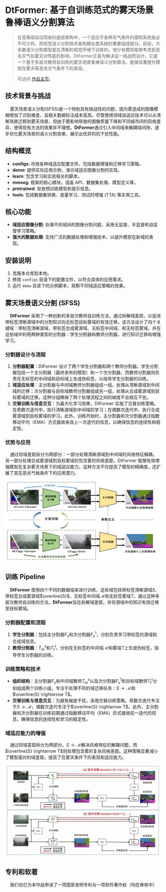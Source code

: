 # DtFormer: 基于自训练范式的雾天场景鲁棒语义分割算法

> 在高等级自动驾驶的底层架构中，一个适应于各种天气条件的感知系统是必不可少的，而视觉语义分割技术是构建此类系统的重要组成部分。目前，大多数语义分割模型是在清晰的视觉环境下训练的，很少有模型能够考虑到恶劣天气如雾天对性能的影响。DtFormer正是为解决这一挑战而设计，它是一个基于多层次教师自训练的雾天场景鲁棒语义分割算法，能够显著提升模型在雾天等恶劣天气条件下的表现。

> 可访问 [作品主页](https://mumuyeye.github.io/DtFormer/README.html)。

## 技术背景与挑战

&nbsp;&nbsp;&nbsp;&nbsp;雾天场景语义分割(SFSS)是一个特别具有挑战性的问题，因为雾造成的图像模糊增加了识别难度，且相关数据标注成本高昂。尽管使用领域自适应技术可以从清晰场景迁移到雾天场景，但由于雾影响导致的图像质量下降和不同城市间的风格差异，使得现有方法的效果并不理想。**DtFormer**通过引入中间域来解耦域间隙，逐步优化雾天场景的语义分割效果，展示出优异的抗干扰性能。

## 结构概览

- **configs**: 存放各种域适应配置文件，包括数据增强和迁移学习策略。
- **demo**: 提供实际应用示例，演示域适应图像分割的实现。
- **learn**: 包含学习和实验相关的脚本。
- **mmseg**: 框架的核心模块，涵盖 API、数据集处理、模型定义等。
- **pretrained**: 存放预训练模型和提示信息。
- **tools**: 包括数据集转换、度量学习、测试时增强 (TTA) 等实用工具。

## 核心功能

- **域适应图像分割**: 处理不同域间的图像分割问题，采用无监督、半监督和自监督学习策略。
- **强大的数据处理**: 支持广泛的数据处理和增强技术，以提升模型在新域的表现。

## 安装说明

1. 克隆本仓库到本地。
2. 修改 `configs` 目录下的配置文件，以符合具体的应用需求。
3. 运行 `demo` 目录下的示例脚本，观察不同域适应策略的效果。

## 雾天场景语义分割 (SFSS)

&nbsp;&nbsp;&nbsp;&nbsp;**DtFormer** 采用了一种创新的多层次教师自训练方法，通过拆解域差距，以促进带标签清晰源域中的分割知识向无标签目标雾域的有效迁移。该方法设计了四个关键域：带标签清晰源域、带标签合成雾源域、无标签中间域、和无标签雾域，并在这些域中利用两种类型的分割器：学生分割器和教师分割器，进行知识迁移和增强学习。

### 分割器设计与流程

1. **分割器配置**：DtFormer 设计了两个学生分割器和两个教师分割器。学生分割器包括一个主分割器（最终发布的模型）和一个次分割器，而教师分割器则负责在无标签的中间域和目标域上生成伪标签，以指导学生分割器的训练。
2. **域适应处理**：主分割器与中间域教师分割器组成一组，处理从清晰源域到中间域的迁移；次分割器与目标域教师分割器组成另一组，处理从合成雾源域到目标雾域的迁移。这种分组确保了两个处理流程之间的梯度不会相互干扰。
3. **交替训练与信息交互**：为最大化学习效果，DtFormer 实施了交替训练策略。在奇数次迭代中，执行清晰源域到中间域的学习；在偶数次迭代中，执行合成雾源域到目标雾域的学习。此外，训练开始时，主分割器和次分割器通过指数移动平均（EMA）方式接收来自上一次迭代的信息，以确保信息的连续性和稳定性。

### 优势与应用

&nbsp;&nbsp;&nbsp;&nbsp;通过将域差距拆分为两部分：一部分处理清晰源域到中间域的风格特征解耦，另一部分处理合成雾源域到目标雾域的包含雾的风格差距，DtFormer 能够有效增强模型在复杂雾天场景下的域适应能力。这种方法不仅提高了模型的精确度，还扩展了其在恶劣气候条件下的应用潜力。

![DtFormer 方法概述](image/README/1715682347911.png)

## 训练 Pipeline

&nbsp;&nbsp;&nbsp;&nbsp;**DtFormer** 使用四个不同的数据域来进行训练，这些域包括带标签清晰源域$S$、带标签合成雾源域$\overline{S}$、无标签中间域$\mathcal{M}$和无标签雾域$T$。通过这种多层次教师自训练的方法，**DtFormer**旨在拆解域差距，并将源域中的知识有效迁移至目标雾域。

### 分割器配置和流程

1. **学生分割器**：包括主分割器$F_s$和次分割器$F_s^1$，分别负责学习带标签的源域和合成域信息。
2. **教师分割器**：$T_m^s$和$T_t^t$，分别在无标签的中间域$\mathcal{M}$和雾域$T$上生成伪标签，指导学生分割器的训练。

### 训练策略和技术

- **组织结构**：主分割器$F_s$和中间域教师$T_m^s$以及次分割器$F_s^1$和目标域教师$T_t^t$分别组成两个训练小组，专注于处理不同的域迁移任务：$S \rightarrow \mathcal{M}$和$\overline{S} \rightarrow T$。
- **交替训练与信息交互**：为避免梯度干扰，采用交替训练策略。奇数次迭代专注于$S \rightarrow \mathcal{M}$，偶数次迭代专注于$\overline{S} \rightarrow T$。此外，主分割器和次分割器在训练初期通过指数移动平均（EMA）形式接收前一迭代的信息，确保信息的连续性和学习的稳定性。

### 域适应能力的增强

&nbsp;&nbsp;&nbsp;&nbsp;通过将域差距拆分为两部分，$S \rightarrow \mathcal{M}$解决风格特征的解耦问题，而$\overline{S} \rightarrow T$则处理包含雾的复杂风格差距。这种策略显著减小了模型面对的域差距，提高了在雾天条件下的表现和适应能力。

![训练时整体 Pipeline](image/README/4f8e68b497e34088206ece200f8fe4fe.png)

## 专利和软著

&nbsp;&nbsp;&nbsp;&nbsp;我们也已为本作品申请了一项国家发明专利与一项软件著作权（均在审核中）
